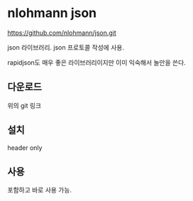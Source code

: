 # nlohmann json 

https://github.com/nlohmann/json.git

json 라이브러리. json 프로토콜 작성에 사용. 

rapidjson도 매우 좋은 라이브러리이지만 이미 익숙해서 놀만을 쓴다. 

## 다운로드 

위의 git 링크 

## 설치 

header only 

## 사용 

포함하고 바로 사용 가능. 

